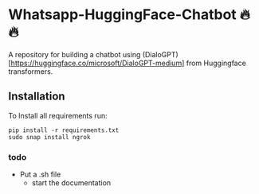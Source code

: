 # Whatsapp-HuggingFace-Chatbot :fire::fire:
A repository for building a chatbot using (DialoGPT)[https://huggingface.co/microsoft/DialoGPT-medium] from Huggingface transformers.

## Installation
To Install all requirements run:
```
pip install -r requirements.txt
sudo snap install ngrok
```

### todo
* Put a .sh file 
    * start the documentation

